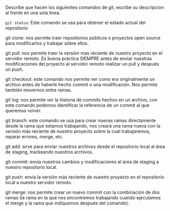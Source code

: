 Describe que hacen los siguientes comandos de git, escribe su descripcion al frente en una sola linea.

`git status`: Este comando se usa para obtener el estado actual del repositorio

git clone: nos permite traer repositorios públicos o proyectos open source para modificarlos y trabajar sobre ellos.

git pull: nos permite traer la versión mas reciente de nuestro proyecto en el servidor remoto. Es buena práctica SIEMPRE antes de enviar nuestras modificaciones del proyecto al servidor remoto realizar un pull y después un push.

git checkout: este comando nos permite ver como era originalmente un archivo antes de haberle hecho commit o una modificación. Nos permite también movernos entre ramas.

git log: nos permite ver la historia de commits hechos en un archivo, con este comando podemos identificar la referencia de un commit al que queremos volver.

git branch: este comando se usa para crear nuevas ramas directamente desde la rama que estamos trabajando, nos creará una rama nueva con la versión más reciente de nuestro proyecto sobre la cual trabajaremos, reparar errores, merge, etc.

git add: sirve para enviar nuestros archivos desde el repositorio local al área de staging, trackeando nuestros archivos.

git commit: envia nuestros cambios y modificaciones al área de staging a nuestro repositorio local.

git push: envia la versión más reciente de nuestro proyecto en el repositorio local a nuestro servidor remoto.

git merge: nos permite crear un nuevo commit con la combinación de dos ramas (la rama en la que nos encontremos trabajando cuando ejecutamos el merge y la rama que indiquemos después del comando).
